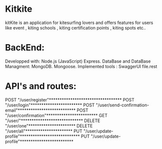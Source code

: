 # Kitkite
kitKite is an application for kitesurfing lovers and offers features for users like event , kiting schools , kiting certification points , kiting spots etc..


# BackEnd:
 Developped with: 
 Node.js (JavaScript)
 Express.
 DataBase and DataBase Managment:
 MongoDB.
 Mongoose.
 Implemented tools : 
 SwaggerUI
 file.rest
 
 # API's and routes:
POST "/user/register"**********************************
POST "/user/login"************************
POST "/user/send-confirmation-email"***************************
POST  "/user/confirmation"************************
GET   "/user/"*****************************
DELETE  "/user/one"**********************
DELETE "/user/all"**********************
PUT "/user/update-profile"****************************
PUT "/user/update-profile"*************************
